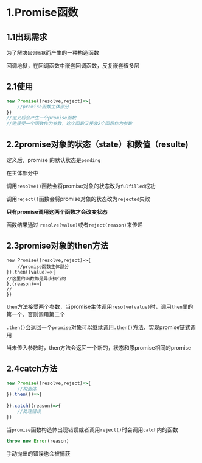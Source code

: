 # 1.Promise函数

## 1.1出现需求

为了解决`回调地狱`而产生的一种构造函数

回调地狱，在回调函数中嵌套回调函数，反复嵌套很多层

## 2.1使用

```js
new Promise((resolve,reject)=>{
    //promise函数主体部分
})
//定义后会产生一个promise函数
//他接受一个函数作为参数，这个函数又接收2个函数作为参数
```

## 2.2promise对象的状态（state）和数值（resulte)

定义后，promise 的默认状态是`pending`

在主体部分中

调用`resolve()`函数会将promise对象的状态改为`fulfilled`成功

调用`reject()`函数会将promise对象的状态改为`rejected`失败

**只有promise调用这两个函数才会改变状态**

函数结果通过 `resolve(value)`或者`reject(reason)`来传递

## 2.3promise对象的then方法

```
new Promise((resolve,reject)=>{
    //promise函数主体部分
}).then((value)=>{
//这里的函数都是异步执行的
},(reason)=>{
//
})
```

`then`方法接受两个参数，当promise主体调用`resolve(value)`时，调用`then`里的第一个，否则调用第二个

`.then()`会返回一个`promise`对象可以继续调用`.then()`方法，实现promise链式调用

当未传入参数时，then方法会返回一个新的，状态和原promise相同的promise

## 2.4catch方法

```js
new Promise((resolve,reject)=>{
    //构造体
}).then(()=>{
    
}).catch((reason)=>{
    //处理错误
})
```

当`promise`函数构造体出现错误或者调用`reject()`时会调用`catch`内的函数

```js
throw new Error(reason)
```

手动抛出的错误也会被捕获